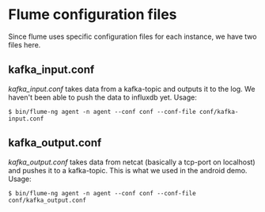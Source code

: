 # Flume configuration files
Since flume uses specific configuration files for each instance, we have two files here.

## kafka_input.conf
*kafka_input.conf* takes data from a kafka-topic and outputs it to the log. We haven't been able to push the data to influxdb yet. Usage:
```
$ bin/flume-ng agent -n agent --conf conf --conf-file conf/kafka-input.conf
```

## kafka_output.conf
*kafka_output.conf* takes data from netcat (basically a tcp-port on localhost) and pushes it to a kafka-topic. This is what we used in the android demo. Usage:
```
$ bin/flume-ng agent -n agent --conf conf --conf-file conf/kafka_output.conf
```
